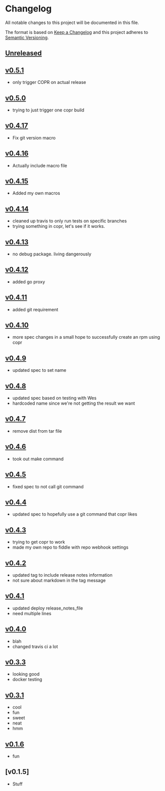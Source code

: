 # Changelog
All notable changes to this project will be documented in this file.

The format is based on [Keep a Changelog](http://keepachangelog.com/en/1.0.0/)
and this project adheres to [Semantic Versioning](http://semver.org/spec/v2.0.0.html).

## [Unreleased]

## [v0.5.1]
- only trigger COPR on actual release

## [v0.5.0]
- trying to just trigger one copr build

## [v0.4.17]
- Fix git version macro

## [v0.4.16]
- Actually include macro file

## [v0.4.15]
- Added my own macros

## [v0.4.14]
- cleaned up travis to only run tests on specific branches
- trying something in copr, let's see if it works.

## [v0.4.13]
- no debug package. living dangerously

## [v0.4.12]
- added go proxy

## [v0.4.11]
- added git requirement

## [v0.4.10]
- more spec changes in a small hope to successfully create an rpm using copr

## [v0.4.9]
- updated spec to set name

## [v0.4.8]
- updated spec based on testing with Wes
- hardcoded name since we're not getting the result we want

## [v0.4.7]
- remove dist from tar file

## [v0.4.6]
- took out make command

## [v0.4.5]
- fixed spec to not call git command

## [v0.4.4]
- updated spec to hopefully use a git command that copr likes

## [v0.4.3]
- trying to get copr to work
- made my own repo to fiddle with repo webhook settings

## [v0.4.2]
- updated tag to include release notes information
- not sure about markdown in the tag message

## [v0.4.1]
- updated deploy release_notes_file
- need multiple lines

## [v0.4.0]
- blah
- changed travis ci a lot

## [v0.3.3]
- looking good
- docker testing

## [v0.3.1]
- cool
- fun
- sweet
- neat
- hmm

## [v0.1.6]
- fun

## [v0.1.5]
- Stuff

[Unreleased]: https://github.com/kcajmagic/testing/compare/v0.5.1...HEAD
[v0.5.1]: https://github.com/kcajmagic/testing/compare/v0.5.0...v0.5.1
[v0.5.0]: https://github.com/kcajmagic/testing/compare/v0.4.17...v0.5.0
[v0.4.17]: https://github.com/kcajmagic/testing/compare/v0.4.16...v0.4.17
[v0.4.16]: https://github.com/kcajmagic/testing/compare/v0.4.15...v0.4.16
[v0.4.15]: https://github.com/kcajmagic/testing/compare/v0.4.14...v0.4.15
[v0.4.14]: https://github.com/kcajmagic/testing/compare/v0.4.13...v0.4.14
[v0.4.13]: https://github.com/kcajmagic/testing/compare/v0.4.12...v0.4.13
[v0.4.12]: https://github.com/kcajmagic/testing/compare/v0.4.11...v0.4.12
[v0.4.11]: https://github.com/kcajmagic/testing/compare/v0.4.10...v0.4.11
[v0.4.10]: https://github.com/kcajmagic/testing/compare/v0.4.9...v0.4.10
[v0.4.9]: https://github.com/kcajmagic/testing/compare/v0.4.8...v0.4.9
[v0.4.8]: https://github.com/kcajmagic/testing/compare/v0.4.7...v0.4.8
[v0.4.7]: https://github.com/kcajmagic/testing/compare/v0.4.6...v0.4.7
[v0.4.6]: https://github.com/kcajmagic/testing/compare/v0.4.5...v0.4.6
[v0.4.5]: https://github.com/kcajmagic/testing/compare/v0.4.4...v0.4.5
[v0.4.4]: https://github.com/kcajmagic/testing/compare/v0.4.3...v0.4.4
[v0.4.3]: https://github.com/kcajmagic/testing/compare/v0.4.2...v0.4.3
[v0.4.2]: https://github.com/kcajmagic/testing/compare/v0.4.1...v0.4.2
[v0.4.1]: https://github.com/kcajmagic/testing/compare/v0.4.0...v0.4.1
[v0.4.0]: https://github.com/kcajmagic/testing/compare/v0.3.3...v0.4.0
[v0.3.3]: https://github.com/kcajmagic/testing/compare/v0.3.3-rc.1...v0.3.3
[v0.3.1]: https://github.com/kcajmagic/testing/compare/v0.3.1-rc.4...v0.3.1
[v0.1.6]: https://github.com/kcajmagic/testing/compare/v0.1.5...v0.1.5
